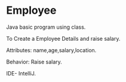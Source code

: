 # Employee
Java basic program using class.

To Create a Employee Details and raise salary.

Attributes: name,age,salary,location.

Behavior: Raise salary.

IDE- IntelliJ.
